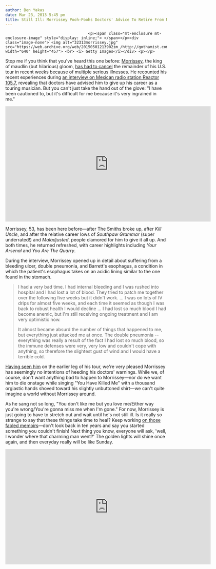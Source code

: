 ```yaml
---
author: Ben Yakas
date: Mar 23, 2013 5:45 pm
title: Still Ill: Morrissey Pooh-Poohs Doctors' Advice To Retire From Music
---
```


	
										<p><span class="mt-enclosure mt-enclosure-image" style="display: inline;"> </span></p><div class="image-none"> <img alt="32313morrissey.jpg" src="https://web.archive.org/web/20150501213902im_/http://gothamist.com/attachments/byakas/32313morrissey.jpg" width="640" height="457"> <br> <i> Getty Images</i></div> <p></p>

<p>Stop me if you think that you&apos;ve heard this one before: <a href="https://web.archive.org/web/20150501213902/http://gothamist.com/tags/morrissey">Morrissey</a>, the king of maudlin (but hilarious) gloom, <a href="https://web.archive.org/web/20150501213902/http://dcist.com/2013/03/morrissey_cancels_23_us_tour_dates.php">has had to cancel</a> the remainder of his U.S. tour in recent weeks because of multiple serious illnesses. He recounted his recent experiences during <a href="https://web.archive.org/web/20150501213902/http://music.msn.com/music/article.aspx?news=797337">an interview on Mexican radio station Reactor 105.7</a>, revealing that doctors have advised him to give up his career as a touring musician. But you can&apos;t just take the hand out of the glove: &quot;I have been cautioned to, but it&apos;s difficult for me because it&apos;s very ingrained in me.&quot;</p>

<p><iframe width="640" height="360" src="https://web.archive.org/web/20150501213902if_/http://www.youtube.com/embed/wOI2eFOBrl4" frameborder="0" allowfullscreen></iframe></p>

<p>Morrissey, 53, has been here before&#x2014;after The Smiths broke up, after <em>Kill Uncle</em>, and after the relative career lows of <em>Southpaw Grammar</em> (super underrated!) and <em>Maladjusted</em>, people clamored for him to give it all up. And both times, he returned refreshed, with career highlights including <em>Your Arsenal</em> and <em>You Are The Quarry</em>.</p>

<p>During the interview, Morrissey opened up in detail about suffering from a bleeding ulcer, double pneumonia, and Barrett&apos;s esophagus, a condition in which the patient&apos;s esophagus takes on an acidic lining similar to the one found in the stomach. </p>

<blockquote>I had a very bad time. I had internal bleeding and I was rushed into hospital and I had lost a lot of blood. They tried to patch me together over the following five weeks but it didn&apos;t work. ... I was on lots of IV drips for almost five weeks, and each time it seemed as though I was back to robust health I would decline ... I had lost so much blood I had become anemic, but I&apos;m still receiving ongoing treatment and I am very optimistic now.

<p>It almost became absurd the number of things that happened to me, but everything just attacked me at once. The double pneumonia -- everything was really a result of the fact I had lost so much blood, so the immune defenses were very, very low and couldn&apos;t cope with anything, so therefore the slightest gust of wind and I would have a terrible cold.</p></blockquote><p></p>

<p><a href="https://web.archive.org/web/20150501213902/http://gothamist.com/2012/10/13/videos_morrissey.php">Having seen him</a> on the earlier leg of his tour, we&apos;re very pleased Morrissey has seemingly no intentions of heeding his doctors&apos; warnings. While we, of course, don&apos;t want anything bad to happen to Morrissey&#x2014;nor do we want him to die onstage while singing &quot;You Have Killed Me&quot; with a thousand orgiastic hands shoved toward his slightly unbuttoned shirt&#x2014;we can&apos;t quite imagine a world without Morrissey around. </p>

<p>As he sang not so long, &quot;You don&apos;t like me but you love me/Either way you&apos;re wrong/You&apos;re gonna miss me when I&apos;m gone.&quot; For now, Morrissey is just going to have to stretch out and wait until he&apos;s not still ill. Is it really so strange to say that these things take time to heal? Keep working <a href="https://web.archive.org/web/20150501213902/http://articles.latimes.com/2013/jan/17/entertainment/la-et-jc-morrissey-memoir-when-20130117">on those fabled memoirs</a>&#x2014;don&apos;t look back in ten years and say you started something you couldn&apos;t finish! Next thing you know, everyone will ask, &apos;well, I wonder where that charming man went?&apos; The golden lights will shine once again, and then everyday really will be like Sunday.</p>

<p><iframe width="640" height="360" src="https://web.archive.org/web/20150501213902if_/http://www.youtube.com/embed/V-8AR7XQ2K4" frameborder="0" allowfullscreen></iframe></p>					
										
									
				